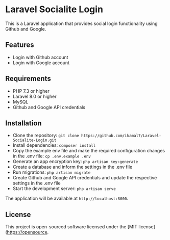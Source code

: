 Laravel Socialite Login
=======================

This is a Laravel application that provides social login functionality using Github and Google.

Features
--------

*   Login with Github account
*   Login with Google account

Requirements
------------

*   PHP 7.3 or higher
*   Laravel 8.0 or higher
*   MySQL
*   Github and Google API credentials

Installation
------------

*   Clone the repository: `git clone https://github.com/ikamal7/Laravel-Socialite-Login.git`
*   Install dependencies: `composer install`
*   Copy the example env file and make the required configuration changes in the .env file: `cp .env.example .env`
*   Generate an app encryption key: `php artisan key:generate`
*   Create a database and inform the settings in the .env file
*   Run migrations: `php artisan migrate`
*   Create Github and Google API credentials and update the respective settings in the .env file
*   Start the development server: `php artisan serve`

The application will be available at `http://localhost:8000`.

License
-------

This project is open-sourced software licensed under the \[MIT license\]([https://opensource](https://opensource).
